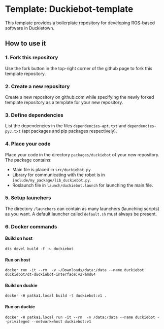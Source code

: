 # Template: Duckiebot-template

This template provides a boilerplate repository
for developing ROS-based software in Duckietown.

## How to use it

### 1. Fork this repository

Use the fork button in the top-right corner of the github page to fork this template repository.


### 2. Create a new repository

Create a new repository on github.com while
specifying the newly forked template repository as
a template for your new repository.


### 3. Define dependencies

List the dependencies in the files `dependencies-apt.txt` and
`dependencies-py3.txt` (apt packages and pip packages respectively).


### 4. Place your code

Place your code in the directory `packages/duckiebot` of your new repository. The package contains:
* Main file is placed in `src/duckiebot.py`.
* Library for communicating with the robot is in `include/my_package/lib_duckiebot.py`.
* Roslaunch file in `launch/duckiebot.launch` for launching the main file.

### 5. Setup launchers

The directory `/launchers` can contain as many launchers (launching scripts)
as you want. A default launcher called `default.sh` must always be present.

### 6. Docker commands
#### Build on host 
    dts devel build -f -u duckiebot
#### Run on host
    docker run -it --rm  -v ~/Downloads/data:/data --name duckiebot duckiebot/dt-duckiebot-interface:v2-amd64
#### Build on duckie
    docker -H patka1.local build -t duckiebot:v1 .
#### Run on duckie
    docker -H patka1.local run -it --rm  -v /data:/data --name duckiebot --privileged --network=host duckiebot:v1